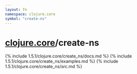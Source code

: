 ```yaml
---
layout: fn
namespace: clojure.core
symbol: "create-ns"
---
```


# [clojure.core](../)/create-ns

{% include 1.5.1/clojure.core/create_ns/docs.md %}
{% include 1.5.1/clojure.core/create_ns/examples.md %}
{% include 1.5.1/clojure.core/create_ns/src.md %}

